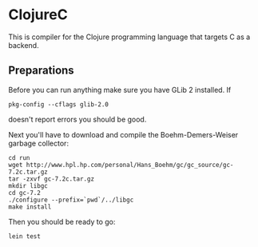 # ClojureC

This is compiler for the Clojure programming language that targets C
as a backend.

## Preparations

Before you can run anything make sure you have GLib 2 installed.  If

    pkg-config --cflags glib-2.0

doesn't report errors you should be good.

Next you'll have to download and compile the Boehm-Demers-Weiser
garbage collector:

    cd run
    wget http://www.hpl.hp.com/personal/Hans_Boehm/gc/gc_source/gc-7.2c.tar.gz
    tar -zxvf gc-7.2c.tar.gz
    mkdir libgc
    cd gc-7.2
    ./configure --prefix=`pwd`/../libgc
    make install

Then you should be ready to go:

    lein test
